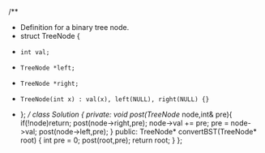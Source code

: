 /**
 * Definition for a binary tree node.
 * struct TreeNode {
 *     int val;
 *     TreeNode *left;
 *     TreeNode *right;
 *     TreeNode(int x) : val(x), left(NULL), right(NULL) {}
 * };
 */
class Solution {
private:
    void post(TreeNode* node,int& pre){
        if(!node)return;
        post(node->right,pre);
        node->val += pre;
        pre = node->val;
        post(node->left,pre);
    }
public:
    TreeNode* convertBST(TreeNode* root) {
        int pre = 0;
        post(root,pre);
        return root;
    }
};

